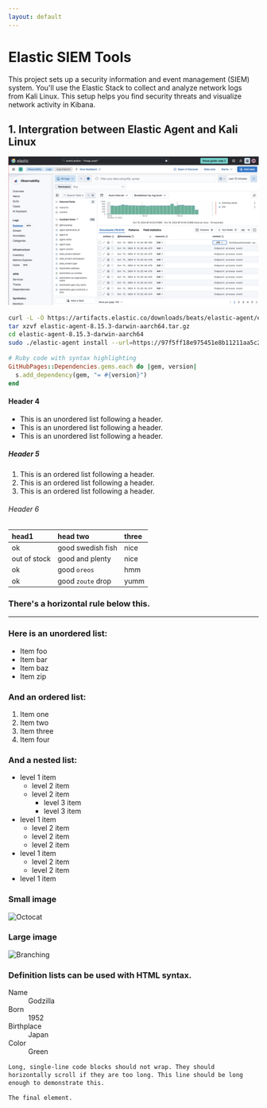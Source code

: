 ```yaml
---
layout: default
---
```


# Elastic SIEM Tools

This project sets up a security information and event management (SIEM) system. You'll use the Elastic Stack to collect and analyze network logs from Kali Linux. This setup helps you find security threats and visualize network activity in Kibana.

## 1. Intergration between Elastic Agent and Kali Linux


![Branching](A1.png)

```bash
curl -L -O https://artifacts.elastic.co/downloads/beats/elastic-agent/elastic-agent-8.15.3-darwin-aarch64.tar.gz
tar xzvf elastic-agent-8.15.3-darwin-aarch64.tar.gz
cd elastic-agent-8.15.3-darwin-aarch64
sudo ./elastic-agent install --url=https://97f5ff18e975451e8b11211aa5c22673.fleet.us-central1.gcp.cloud.es.io:443 --enrollment-token=azlnSm81SUJNR0V5bU9sc2ZIdkQ6NXZlb3Q0NVlRT1NKRmYxSHhFcUhuUQ==

```

```ruby
# Ruby code with syntax highlighting
GitHubPages::Dependencies.gems.each do |gem, version|
  s.add_dependency(gem, "= #{version}")
end
```

#### Header 4

*   This is an unordered list following a header.
*   This is an unordered list following a header.
*   This is an unordered list following a header.

##### Header 5

1.  This is an ordered list following a header.
2.  This is an ordered list following a header.
3.  This is an ordered list following a header.

###### Header 6

| head1        | head two          | three |
|:-------------|:------------------|:------|
| ok           | good swedish fish | nice  |
| out of stock | good and plenty   | nice  |
| ok           | good `oreos`      | hmm   |
| ok           | good `zoute` drop | yumm  |

### There's a horizontal rule below this.

* * *

### Here is an unordered list:

*   Item foo
*   Item bar
*   Item baz
*   Item zip

### And an ordered list:

1.  Item one
1.  Item two
1.  Item three
1.  Item four

### And a nested list:

- level 1 item
  - level 2 item
  - level 2 item
    - level 3 item
    - level 3 item
- level 1 item
  - level 2 item
  - level 2 item
  - level 2 item
- level 1 item
  - level 2 item
  - level 2 item
- level 1 item

### Small image

![Octocat](https://github.githubassets.com/images/icons/emoji/octocat.png)

### Large image

![Branching](https://guides.github.com/activities/hello-world/branching.png)


### Definition lists can be used with HTML syntax.

<dl>
<dt>Name</dt>
<dd>Godzilla</dd>
<dt>Born</dt>
<dd>1952</dd>
<dt>Birthplace</dt>
<dd>Japan</dd>
<dt>Color</dt>
<dd>Green</dd>
</dl>

```
Long, single-line code blocks should not wrap. They should horizontally scroll if they are too long. This line should be long enough to demonstrate this.
```

```
The final element.
```
